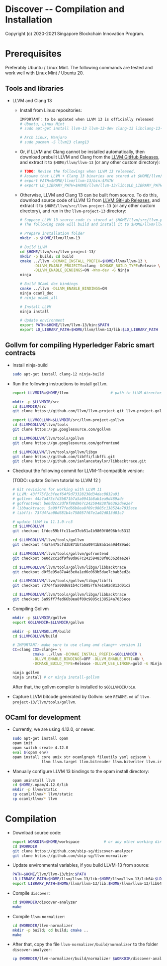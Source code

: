 Discover -- Compilation and Installation
=======================================================

Copyright (c) 2020-2021 Singapore Blockchain Innovation Program.

# Prerequisites

Preferably Ubuntu / Linux Mint. The following commands are tested and work well
with Linux Mint / Ubuntu 20.

## Tools and libraries

- LLVM and Clang 13

  + Install from Linux repositories:

    ``` sh
    IMPORTANT: to be updated when LLVM 13 is officially released
    # Ubuntu, Linux Mint
    # sudo apt-get install llvm-13 llvm-13-dev clang-13 libclang-13-dev

    # Arch Linux, Manjaro
    # sudo pacman -S llvm13 clang13
    ```

  + Or, if LLVM and Clang cannot be installed automatically, then download
    prebuilt LLVM and Clang from the [LLVM GitHub Releases](https://github.com/llvm/llvm-project-13/releases), and extract it
    to `$HOME/llvm/llvm-13` (or any other custom directory):

    ``` sh
    # TODO: Revise the followings when LLVM 13 released.
    # Assume that LLVM + Clang 13 binaries are stored at $HOME/llvm/llvm-13/
    # export PATH=$HOME/llvm/llvm-13/bin:$PATH
    # export LD_LIBRARY_PATH=$HOME/llvm/llvm-13/lib:$LD_LIBRARY_PATH
    ```

  + Otherwise, LLVM and Clang 13 can be built from source. To do this, download
    source code of LLVM 13 from [LLVM GitHub Releases](https://github.com/llvm/llvm-project-13/releases), and extract it to
    `$HOME/llvm/src/llvm-project-13` (or any other custom directory), and run
    in the `llvm-project-13` directory:

    ``` sh
    # Suppose LLVM 13 source code is stored at $HOME/llvm/src/llvm-project-13/
    # The following code will build and install it to $HOME/llvm/llvm-13.

    # Prepare installation folder
    mkdir -p $HOME/llvm/llvm-13

    # Build LLVM
    cd $HOME/llvm/src/llvm-project-13/
    mkdir -p build; cd build
    cmake ../llvm -DCMAKE_INSTALL_PREFIX=$HOME/llvm/llvm-13 \
          -DLLVM_ENABLE_PROJECTS=clang -DCMAKE_BUILD_TYPE=Release \
          -DLLVM_ENABLE_BINDINGS=ON -Wno-dev -G Ninja
    ninja

    # Build OCaml doc bindings
    cmake ../llvm -DLLVM_ENABLE_BINDINGS=ON
    ninja ocaml_doc
    # ninja ocaml_all

    # Install LLVM
    ninja install

    # Update environment
    export PATH=$HOME/llvm/llvm-13/bin:$PATH
    export LD_LIBRARY_PATH=$HOME/llvm/llvm-13/lib:$LD_LIBRARY_PATH
    ```

## Gollvm for compiling Hyperledger Fabric smart contracts

- Install ninja-build

  ``` sh
  sudo apt-get install clang-12 ninja-build
  ```

- Run the following instructions to install `gollvm`.

  ``` sh
  export LLVMDIR=$HOME/llvm                   # path to LLVM directory

  mkdir -p $LLVMDIR/src
  cd $LLVMDIR/src
  git clone https://github.com/llvm/llvm-project.git llvm-project-gollvm

  export LLVMGOLLVM=$LLVMDIR/src/llvm-project-gollvm
  cd $LLVMGOLLVM/llvm/tools
  git clone https://go.googlesource.com/gollvm

  cd $LLVMGOLLVM/llvm/tools/gollvm
  git clone https://go.googlesource.com/gofrontend

  cd $LLVMGOLLVM/llvm/tools/gollvm/libgo
  git clone https://github.com/libffi/libffi.git
  git clone https://github.com/ianlancetaylor/libbacktrace.git
  ```
- Checkout the following commit for LLVM-11-compatible version:

  (TODO: update Gollvm tutorial to LLVM 12 )

  ``` sh
  # Git revisions for working with LLVM 11
  # LLVM: 43ff75f2c3feef64f9d73328230d34dac8832a91
  # gollvm: 44a7a475cfd3b871b7a5a0941b8ab1ea9d489adc
  # gofrontend: be0d2cc2df9f98d967c242594838f86362dae2e7
  # libbacktrace: 5a99ff7fed66b8ea8f09c9805c138524a7035ece
  # libffi: 737d4faa00d681b4c758057f67e1a02d813d01c2

  # update LLVM to 11.1.0-rc3
  cd $LLVMGOLLVM
  git checkout 1fdec59bffc11ae37eb51a1b9869f0696bfd5312

  cd $LLVMGOLLVM/llvm/tools/gollvm
  git checkout 44a7a475cfd3b871b7a5a0941b8ab1ea9d489adc

  cd $LLVMGOLLVM/llvm/tools/gollvm/gofrontend
  git checkout be0d2cc2df9f98d967c242594838f86362dae2e7

  cd $LLVMGOLLVM/llvm/tools/gollvm/libgo/libbacktrace
  git checkout d0f5e95a87a4d3e0a1ed6c069b5dae7cbab3ed2a

  cd $LLVMGOLLVM/llvm/tools/gollvm/libgo/libffi
  git checkout 737d4faa00d681b4c758057f67e1a02d813d01c2

  cd $LLVMGOLLVM/llvm/tools/gollvm/libgo/libbacktrace
  git checkout 5a99ff7fed66b8ea8f09c9805c138524a7035ece
  ```

- Compiling Gollvm

  ``` sh
  mkdir -p $LLVMDIR/gollvm
  export GOLLVMDIR=$LLVMDIR/gollvm

  mkdir -p $LLVMGOLLVM/build
  cd $LLVMGOLLVM/build

  # IMPORTANT: make sure to use clang and clang++ version 11
  CC=clang CXX=clang++ \
           cmake ../llvm -DCMAKE_INSTALL_PREFIX=$GOLLVMDIR \
           -DLLVM_ENABLE_BINDINGS=OFF -DLLVM_ENABLE_RTTI=ON \
           -DCMAKE_BUILD_TYPE=Release -DLLVM_USE_LINKER=gold -G Ninja

  ninja gollvm
  ninja install # or ninja install-gollvm
  ```

  After that, the gollvm compiler is installed to `$GOLLVMDIR/bin`.

- Capture LLVM bitcode generated by Gollvm: see `README.md` of
  `llvm-project-13/llvm/tools/gollvm`.

## OCaml for development

- Currently, we are using 4.12.0, or newer.

  ``` sh
  sudo apt-get install opam
  opam init
  opam switch create 4.12.0
  eval $(opam env)
  opam install core unix str ocamlgraph fileutils yaml ezjsonm \
               llvm llvm.target llvm.bitreader llvm.bitwriter llvm.irreader
  ```

- Manually configure LLVM 13 bindings to the opam install directory:

  ``` sh
  opam uninstall llvm
  cd $HOME/.opam/4.12.0/lib
  mkdir -p llvm/static
  cp ocaml/llvm/* llvm/static
  cp ocaml/llvm/* llvm
  ```

# Compilation

- Download source code:

  ``` sh
  export WORKDIR=$HOME/workspace           # or any other working directory
  cd $WORKDIR
  git clone https://github.com/sbip-sg/discover-analyzer
  git clone https://github.com/sbip-sg/llvm-normalizer
  ```

- Update environmental variables, if you build LLVM-13 from source:

  ``` sh
  PATH=$HOME/llvm/llvm-13/bin:$PATH
  LD_LIBRARY_PATH=$HOME/llvm/llvm-13/lib:$HOME/llvm/llvm-13/lib64:$LD_LIBRARY_PATH
  export LIBRARY_PATH=$HOME/llvm/llvm-13/lib:$HOME/llvm/llvm-13/lib64:$LIBRARY_PATH
  ```

- Compile `discover`:

  ``` sh
  cd $WORKDIR/discover-analyzer
  make
  ```

- Compile `llvm-normalizer`:

  ``` sh
  cd $WORKDIR/llvm-normalizer
  mkdir -p build; cd build; cmake ..
  make
  ```

- After that, copy the file `llvm-normalizer/build/normalizer` to the folder
  `discover-analyzer`:

  ``` sh
  cp $WORKDIR/llvm-normalizer/build/normalizer $WORKDIR/discover-analyzer/
  ```
